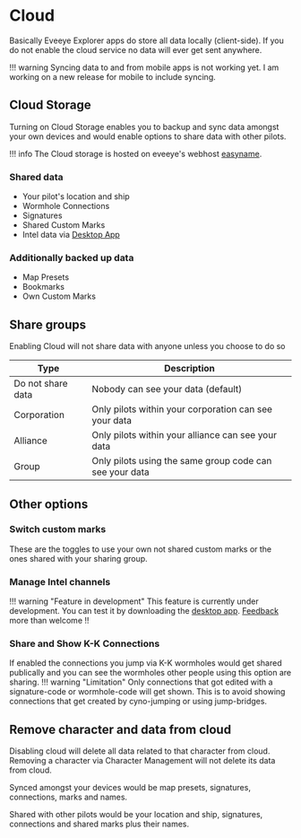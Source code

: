 # Cloud

Basically Eveeye Explorer apps do store all data locally (client-side). If you do not enable the cloud service no data will ever get sent anywhere.

!!! warning
    Syncing data to and from mobile apps is not working yet. I am working on a new release for mobile to include syncing.

## Cloud Storage
Turning on Cloud Storage enables you to backup and sync data amongst your own devices and would enable options to share data with other pilots.

!!! info
    The Cloud storage is hosted on eveeye's webhost [easyname](https://www.easyname.com/en).

### Shared data
- Your pilot's location and ship
- Wormhole Connections
- Signatures
- Shared Custom Marks
- Intel data via [Desktop App](https://eveeye.readthedocs.io/en/latest/desktop-app/)


### Additionally backed up data
 - Map Presets
 - Bookmarks
 - Own Custom Marks

## Share groups
Enabling Cloud will not share data with anyone unless you choose to do so

| Type | Description |
|--|--|
| Do not share data | Nobody can see your data (default)   |
| Corporation | Only pilots within your corporation can see your data   |
| Alliance | Only pilots within your alliance can see your data |
| Group | Only pilots using the same group code can see your data |

## Other options
### Switch custom marks
These are the toggles to use your own not shared custom marks or the ones shared with your sharing group.

### Manage Intel channels
!!! warning "Feature in development"
    This feature is currently under development. You can test it by downloading the [desktop app](https://eveeye.readthedocs.io/en/latest/desktop-app/). [Feedback](https://eveeye.readthedocs.io/en/latest/#Feedback) more than welcome !!
    
### Share and Show K-K Connections
If enabled the connections you jump via K-K wormholes would get shared publically and you can see the wormholes other people using this option are sharing. 
!!! warning "Limitation"
    Only connections that got edited with a signature-code or wormhole-code will get shown. This is to avoid showing connections that get created by cyno-jumping or using jump-bridges.

## Remove character and data from cloud
Disabling cloud will delete all data related to that character from cloud.
Removing a character via Character Management will not delete its data from cloud.

Synced amongst your devices would be map presets, signatures, connections, marks and names.

Shared with other pilots would be your location and ship, signatures, connections and shared marks plus their names.

<!--stackedit_data:
eyJoaXN0b3J5IjpbMTE2MDE1NjE2MiwtMTI0NDc5NzYzMSwtMT
QzMTI4MDg1MSw0MTc0OTM3OTYsLTE0MDA3MjU4ODgsLTIzNTEz
OTY1MiwxNjA0OTU1MTcxLC05MDMxNjk5MDFdfQ==
-->